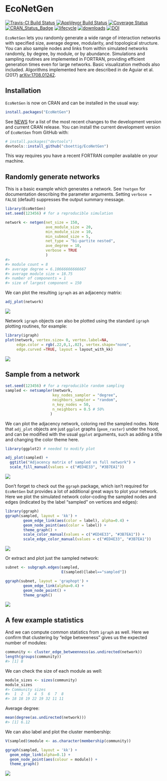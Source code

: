 EcoNetGen
================

[![Travis-CI Build
Status](https://travis-ci.org/cboettig/EcoNetGen.svg?branch=master)](https://travis-ci.org/cboettig/EcoNetGen)
[![AppVeyor Build
Status](https://ci.appveyor.com/api/projects/status/github/cboettig/EcoNetGen?branch=master&svg=true)](https://ci.appveyor.com/project/cboettig/EcoNetGen)
[![Coverage
Status](https://img.shields.io/codecov/c/github/cboettig/EcoNetGen/master.svg)](https://codecov.io/github/cboettig/EcoNetGen?branch=master)
[![CRAN\_Status\_Badge](http://www.r-pkg.org/badges/version/EcoNetGen)](https://cran.r-project.org/package=EcoNetGen)
[![lifecycle](https://img.shields.io/badge/lifecycle-maturing-blue.svg)](https://www.tidyverse.org/lifecycle/#maturing)
[![downloads](https://cranlogs.r-pkg.org/badges/grand-total/netgen)](https://github.com/metacran/cranlogs.app)
[![DOI](https://zenodo.org/badge/116610054.svg)](https://zenodo.org/badge/latestdoi/116610054)

<!-- README.md is generated from README.Rmd. Please edit that file -->

`EcoNetGen` lets you randomly generate a wide range of interaction
networks with specified size, average degree, modularity, and
topological structure. You can also sample nodes and links from within
simulated networks randomly, by degree, by module, or by abundance.
Simulations and sampling routines are implemented in FORTRAN, providing
efficient generation times even for large networks. Basic visualization
methods also included. Algorithms implemented here are described in de
Aguiar et al. (2017)
[arXiv:1708.01242](https://arxiv.org/abs/1708.01242).

## Installation

`EcoNetGen` is now on CRAN and can be installed in the usual way:

``` r
install.packages("EcoNetGen")
```

See [NEWS](NEWS.md) for a list of the most recent changes to the
development version and current CRAN release. You can install the
current development version of `EcoNetGen` from GitHub with:

``` r
# install.packages("devtools")
devtools::install_github("cboettig/EcoNetGen")
```

This way requires you have a recent FORTRAN compiler available on your
machine.

## Randomly generate networks

This is a basic example which generates a network. See `?netgen` for
documentation describing the parameter arguments. Setting `verbose =
FALSE` (default) suppresses the output summary message.

``` r
library(EcoNetGen)
set.seed(123456) # for a reproducible simulation

network <- netgen(net_size = 150,
                  ave_module_size = 20, 
                  min_module_size = 10,
                  min_submod_size = 5,
                  net_type = "bi-partite nested",
                  ave_degree = 10,
                  verbose = TRUE
                  ) 
#> 
#> module count = 8 
#> average degree = 6.10666666666667 
#> average module size = 18.75 
#> number of components = 1 
#> size of largest component = 150
```

We can plot the resulting `igraph` as an adjacency matrix:

``` r
adj_plot(network)
```

![](man/figures/README-adj_plot-1.png)<!-- -->

Network `igraph` objects can also be plotted using the standard `igraph`
plotting routines, for example:

``` r
library(igraph)
plot(network, vertex.size= 0, vertex.label=NA, 
     edge.color = rgb(.22,0,1,.02), vertex.shape="none", 
     edge.curved =TRUE, layout = layout_with_kk)
```

![](man/figures/README-igraph_plot-1.png)<!-- -->

## Sample from a network

``` r
set.seed(123456) # for a reproducible random sampling
sampled <- netsampler(network, 
                     key_nodes_sampler = "degree", 
                     neighbors_sampler = "random",
                     n_key_nodes = 50,
                     n_neighbors = 0.5 # 50%
                    )
```

We can plot the adjacency network, coloring red the sampled nodes. Note
that `adj_plot` objects are just `ggplot` graphs (`geom_raster`) under
the hood, and can be modified with the usual `ggplot` arguments, such as
adding a title and changing the color theme here.

``` r
library(ggplot2) # needed to modify plot

adj_plot(sampled) + 
  ggtitle("Adjacency matrix of sampled vs full network") + 
  scale_fill_manual(values = c("#ED4E33", "#3B7EA1"))
```

![](man/figures/README-sampled_adj-1.png)<!-- -->

Don’t forget to check out the `ggraph` package, which isn’t required for
`EcoNetGen` but provides a lot of additional great ways to plot your
network. Here we plot the simulated network color-coding the sampled
nodes and edges (indicated by the label “sampled” on vertices and
edges):

``` r
library(ggraph)
ggraph(sampled, layout = 'kk') +
        geom_edge_link(aes(color = label), alpha=0.4) +
        geom_node_point(aes(color = label)) +
        theme_graph() + 
        scale_color_manual(values = c("#ED4E33", "#3B7EA1")) + 
        scale_edge_color_manual(values = c("#ED4E33", "#3B7EA1"))
```

![](man/figures/README-sampled_hairball-1.png)<!-- -->

Or extract and plot just the sampled network:

``` r
subnet <- subgraph.edges(sampled, 
                         E(sampled)[label=="sampled"])

ggraph(subnet, layout = 'graphopt') +
        geom_edge_link(alpha=0.4) +
        geom_node_point() +
        theme_graph() 
```

![](man/figures/README-subgraph-1.png)<!-- -->

## A few example statistics

And we can compute common statistics from `igraph` as well. Here we
confirm that clustering by “edge betweeness” gives us the expected
number of modules:

``` r
community <- cluster_edge_betweenness(as.undirected(network))
length(groups(community))
#> [1] 8
```

We can check the size of each module as well:

``` r
module_sizes <- sizes(community)
module_sizes
#> Community sizes
#>  1  2  3  4  5  6  7  8 
#> 18 18 19 22 19 32 11 11
```

Average degree:

``` r
mean(degree(as.undirected(network)))
#> [1] 6.12
```

We can also label and plot the cluster membership:

``` r
V(sampled)$module <- as.character(membership(community))
```

``` r
ggraph(sampled, layout = 'kk') +
  geom_edge_link(alpha=0.1) +
  geom_node_point(aes(colour = module)) + 
  theme_graph()
```

![](man/figures/README-members-1.png)<!-- -->
